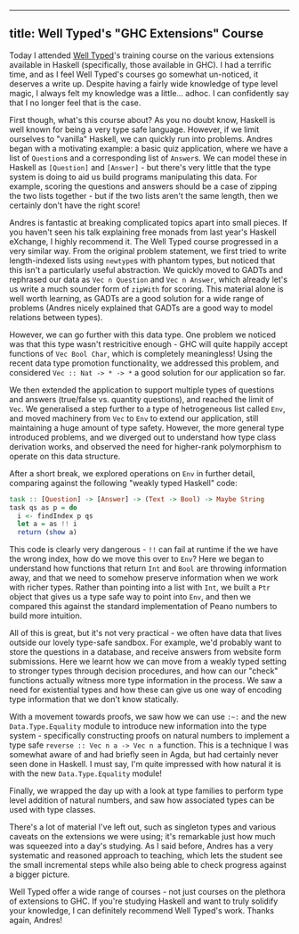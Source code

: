 ----
title: Well Typed's "GHC Extensions" Course
----

Today I attended [Well Typed](http://well-typed.com)'s training course on the
various extensions available in Haskell (specifically, those available in
GHC). I had a terrific time, and as I feel Well Typed's courses go somewhat
un-noticed, it deserves a write up. Despite having a fairly wide knowledge of
type level magic, I always felt my knowledge was a little... adhoc. I can
confidently say that I no longer feel that is the case.

First though, what's this course about? As you no doubt know, Haskell is well
known for being a very type safe language. However, if we limit ourselves to
"vanilla" Haskell, we can quickly run into problems. Andres began with a
motivating example: a basic quiz application, where we have a list of
`Question`s and a corresponding list of `Answer`s. We can model these in Haskell
as `[Question]` and `[Answer]` - but there's very little that the type system is
doing to aid us build programs manipulating this data. For example, scoring the
questions and answers should be a case of zipping the two lists together - but
if the two lists aren't the same length, then we certainly don't have the right
score!

Andres is fantastic at breaking complicated topics apart into small pieces. If
you haven't seen his talk explaining free monads from last year's Haskell
eXchange, I highly recommend it. The Well Typed course progressed in a very
similar way. From the original problem statement, we first tried to write
length-indexed lists using `newtype`s with phantom types, but noticed that this
isn't a particularly useful abstraction. We quickly moved to GADTs and rephrased
our data as `Vec n Question` and `Vec n Answer`, which already let's us write a
much sounder form of `zipWith` for scoring.  This material alone is well worth
learning, as GADTs are a good solution for a wide range of problems (Andres
nicely explained that GADTs are a good way to model relations between types).

However, we can go further with this data type. One problem we noticed was that
this type wasn't restricitive enough - GHC will quite happily accept functions
of `Vec Bool Char`, which is completely meaningless! Using the recent data type
promotion functionality, we addressed this problem, and considered `Vec :: Nat
-> * -> *` a good solution for our application so far.

We then extended the application to support multiple types of questions and
answers (true/false vs. quantity questions), and reached the limit of `Vec`. We
generalised a step further to a type of hetrogeneous list called `Env`, and
moved machinery from `Vec` to `Env` to extend our application, still maintaining
a huge amount of type safety. However, the more general type introduced
problems, and we diverged out to understand how type class derivation works, and
observed the need for higher-rank polymorphism to operate on this data
structure.

After a short break, we explored operations on `Env` in further detail,
comparing against the following "weakly typed Haskell" code:

```haskell
task :: [Question] -> [Answer] -> (Text -> Bool) -> Maybe String
task qs as p = do
  i <- findIndex p qs
  let a = as !! i
  return (show a)
```

This code is clearly very dangerous - `!!` can fail at runtime if the we have
the wrong index, how do we move this over to `Env`? Here we began to understand
how functions that return `Int` and `Bool` are throwing information away, and
that we need to somehow preserve information when we work with richer
types. Rather than pointing into a list with `Int`, we built a `Ptr` object that
gives us a type safe way to point into `Env`, and then we compared this against
the standard implementation of Peano numbers to build more intuition.

All of this is great, but it's not very practical - we often have data that
lives outside our lovely type-safe sandbox. For example, we'd probably want to
store the questions in a database, and receive answers from website form
submissions. Here we learnt how we can move from a weakly typed setting to
stronger types through decision procedures, and how can our "check" functions
actually witness more type information in the process. We saw a need for
existential types and how these can give us one way of encoding type information
that we don't know statically.

With a movement towards proofs, we saw how we can use `:~:` and the new
`Data.Type.Equality` module to introduce new information into the type system -
specifically constructing proofs on natural numbers to implement a type safe
`reverse :: Vec n a -> Vec n a` function. This is a technique I was somewhat
aware of and had briefly seen in Agda, but had certainly never seen done in
Haskell. I must say, I'm quite impressed with how natural it is with the new
`Data.Type.Equality` module!

Finally, we wrapped the day up with a look at type families to perform type
level addition of natural numbers, and saw how associated types can be used with
type classes.

There's a lot of material I've left out, such as singleton types and various
caveats on the extensions we were using; it's remarkable just how much was
squeezed into a day's studying. As I said before, Andres has a very systematic
and reasoned approach to teaching, which lets the student see the small
incremental steps while also being able to check progress against a bigger
picture.

Well Typed offer a wide range of courses - not just courses on the plethora of
extensions to GHC. If you're studying Haskell and want to truly solidify your
knowledge, I can definitely recommend Well Typed's work. Thanks again, Andres!

